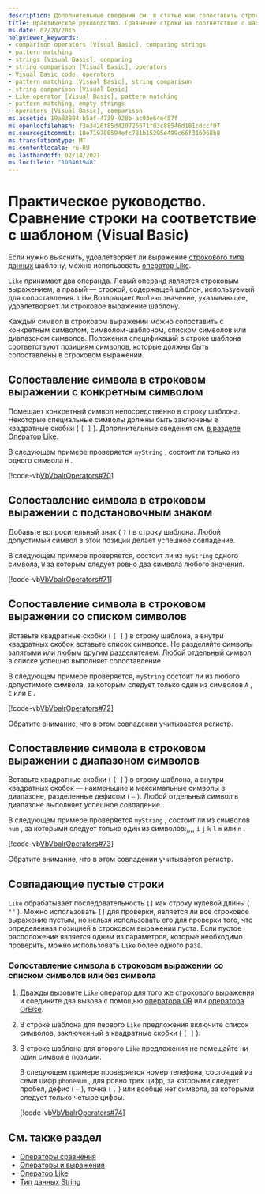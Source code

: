```yaml
---
description: Дополнительные сведения см. в статье как сопоставить строку с шаблоном (Visual Basic)
title: Практическое руководство. Сравнение строки на соответствие с шаблоном
ms.date: 07/20/2015
helpviewer_keywords:
- comparison operators [Visual Basic], comparing strings
- pattern matching
- strings [Visual Basic], comparing
- string comparison [Visual Basic], operators
- Visual Basic code, operators
- pattern matching [Visual Basic], string comparison
- string comparison [Visual Basic]
- Like operator [Visual Basic], pattern matching
- pattern matching, empty strings
- operators [Visual Basic], comparison
ms.assetid: 19a83804-b5af-4739-928b-ac93e64e457f
ms.openlocfilehash: f3e3426f85d420726571f03c88546d181cdccf97
ms.sourcegitcommit: 10e719780594efc781b15295e499c66f316068b8
ms.translationtype: MT
ms.contentlocale: ru-RU
ms.lasthandoff: 02/14/2021
ms.locfileid: "100461948"
---
```

# <a name="how-to-match-a-string-against-a-pattern-visual-basic"></a>Практическое руководство. Сравнение строки на соответствие с шаблоном (Visual Basic)

Если нужно выяснить, удовлетворяет ли выражение [строкового типа данных](../../../language-reference/data-types/string-data-type.md) шаблону, можно использовать [оператор Like](../../../language-reference/operators/like-operator.md).

`Like` принимает два операнда. Левый операнд является строковым выражением, а правый — строкой, содержащей шаблон, используемый для сопоставления. `Like` Возвращает `Boolean` значение, указывающее, удовлетворяет ли строковое выражение шаблону.

Каждый символ в строковом выражении можно сопоставить с конкретным символом, символом-шаблоном, списком символов или диапазоном символов. Положения спецификаций в строке шаблона соответствуют позициям символов, которые должны быть сопоставлены в строковом выражении.

## <a name="to-match-a-character-in-the-string-expression-against-a-specific-character"></a>Сопоставление символа в строковом выражении с конкретным символом

Помещает конкретный символ непосредственно в строку шаблона. Некоторые специальные символы должны быть заключены в квадратные скобки ( `[ ]` ). Дополнительные сведения см. [в разделе Оператор Like](../../../language-reference/operators/like-operator.md).

В следующем примере проверяется `myString` , состоит ли только из одного символа `H` .

[!code-vb[VbVbalrOperators#70](~/samples/snippets/visualbasic/VS_Snippets_VBCSharp/VbVbalrOperators/VB/Class1.vb#70)]

## <a name="to-match-a-character-in-the-string-expression-against-a-wildcard-character"></a>Сопоставление символа в строковом выражении с подстановочным знаком

Добавьте вопросительный знак ( `?` ) в строку шаблона. Любой допустимый символ в этой позиции делает успешное совпадение.

В следующем примере проверяется, состоит ли из `myString` одного символа, `W` за которым следует ровно два символа любого значения.

[!code-vb[VbVbalrOperators#71](~/samples/snippets/visualbasic/VS_Snippets_VBCSharp/VbVbalrOperators/VB/Class1.vb#71)]

## <a name="to-match-a-character-in-the-string-expression-against-a-list-of-characters"></a>Сопоставление символа в строковом выражении со списком символов

Вставьте квадратные скобки ( `[ ]` ) в строку шаблона, а внутри квадратных скобок вставьте список символов. Не разделяйте символы запятыми или любым другим разделителем. Любой отдельный символ в списке успешно выполняет сопоставление.

В следующем примере проверяется, `myString` состоит ли из любого допустимого символа, за которым следует только один из символов `A` , `C` или `E` .

[!code-vb[VbVbalrOperators#72](~/samples/snippets/visualbasic/VS_Snippets_VBCSharp/VbVbalrOperators/VB/Class1.vb#72)]

Обратите внимание, что в этом совпадении учитывается регистр.

## <a name="to-match-a-character-in-the-string-expression-against-a-range-of-characters"></a>Сопоставление символа в строковом выражении с диапазоном символов

Вставьте квадратные скобки ( `[ ]` ) в строку шаблона, а внутри квадратных скобок — наименьшие и максимальные символы в диапазоне, разделенные дефисом ( `–` ). Любой отдельный символ в диапазоне выполняет успешное совпадение.

В следующем примере проверяется `myString` , состоит ли из символов `num` , за которыми следует только один из символов:,,,, `i` `j` `k` `l` `m` или `n` .

[!code-vb[VbVbalrOperators#73](~/samples/snippets/visualbasic/VS_Snippets_VBCSharp/VbVbalrOperators/VB/Class1.vb#73)]

Обратите внимание, что в этом совпадении учитывается регистр.

## <a name="matching-empty-strings"></a>Совпадающие пустые строки

`Like` обрабатывает последовательность `[]` как строку нулевой длины ( `""` ). Можно использовать `[]` для проверки, является ли все строковое выражение пустым, но нельзя использовать его для проверки того, что определенная позицией в строковом выражении пуста. Если пустое расположение является одним из параметров, которые необходимо проверить, можно использовать `Like` более одного раза.

### <a name="to-match-a-character-in-the-string-expression-against-a-list-of-characters-or-no-character"></a>Сопоставление символа в строковом выражении со списком символов или без символа

1. Дважды вызовите `Like` оператор для того же строкового выражения и соедините два вызова с помощью [оператора OR](../../../language-reference/operators/or-operator.md) или [оператора OrElse](../../../language-reference/operators/orelse-operator.md).

2. В строке шаблона для первого `Like` предложения включите список символов, заключенный в квадратные скобки ( `[ ]` ).

3. В строке шаблона для второго `Like` предложения не помещайте ни один символ в позиции.

    В следующем примере проверяется номер телефона, состоящий из семи цифр `phoneNum` , для ровно трех цифр, за которыми следует пробел, дефис ( `–` ), точка ( `.` ) или вообще нет символа, за которыми следует только четыре цифры.

    [!code-vb[VbVbalrOperators#74](~/samples/snippets/visualbasic/VS_Snippets_VBCSharp/VbVbalrOperators/VB/Class1.vb#74)]

## <a name="see-also"></a>См. также раздел

- [Операторы сравнения](../../../language-reference/operators/comparison-operators.md)
- [Операторы и выражения](index.md)
- [Оператор Like](../../../language-reference/operators/like-operator.md)
- [Тип данных String](../../../language-reference/data-types/string-data-type.md)
